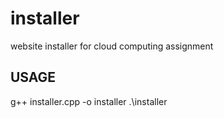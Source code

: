 # installer
website installer for cloud computing assignment

## USAGE
g++ installer.cpp -o installer
.\installer
